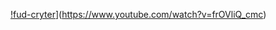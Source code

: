 [!fud-cryter](https://img.youtube.com/vi/frOVliQ_cmc)](https://www.youtube.com/watch?v=frOVliQ_cmc)
